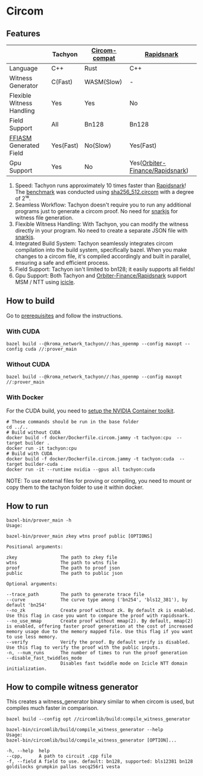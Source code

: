 # Circom

## Features

|                           | Tachyon   | [Circom-compat] | [Rapidsnark]                      |
| ------------------------- | --------- | --------------- | --------------------------------- |
| Language                  | C++       | Rust            | C++                               |
| Witness Generator         | C(Fast)   | WASM(Slow)      | -                                 |
| Flexible Witness Handling | Yes       | Yes             | No                                |
| Field Support             | All       | Bn128           | Bn128                             |
| [FFIASM] Generated Field  | Yes(Fast) | No(Slow)        | Yes(Fast)                         |
| Gpu Support               | Yes       | No              | Yes([Orbiter-Finance/Rapidsnark]) |

1. Speed: Tachyon runs approximately 10 times faster than [Rapidsnark]! The [benchmark] was conducted using [sha256_512.circom] with a degree of 2¹⁶.
2. Seamless Workflow: Tachyon doesn't require you to run any additional programs just to generate a circom proof. No need for [snarkjs] for witness file generation.
3. Flexible Witness Handling: With Tachyon, you can modify the witness directly in your program. No need to create a separate JSON file with [snarkjs].
4. Integrated Build System: Tachyon seamlessly integrates circom compilation into the build system, specifically bazel. When you make changes to a circom file, it's compiled accordingly and built in parallel, ensuring a safe and efficient process.
5. Field Support: Tachyon isn't limited to bn128; it easily supports all fields!
6. Gpu Support: Both Tachyon and [Orbiter-Finance/Rapidsnark] support MSM / NTT using [icicle].

[Circom-compat]: https://github.com/arkworks-rs/circom-compat
[Rapidsnark]: https://github.com/iden3/rapidsnark
[FFIASM]: https://github.com/iden3/ffiasm
[Orbiter-Finance/Rapidsnark]: https://github.com/Orbiter-Finance/rapidsnark
[benchmark]: /vendors/circom/benchmark/README.md
[sha256_512.circom]: /vendors/circom/benchmark/sha256_512.circom
[snarkjs]: https://github.com/iden3/snarkjs
[icicle]: https://github.com/ingonyama-zk/icicle

## How to build

Go to [prerequisites](../../docs/how_to_use/how_to_build.md#Prerequisites) and follow the instructions.

### With CUDA

```shell
bazel build --@kroma_network_tachyon//:has_openmp --config maxopt --config cuda //:prover_main
```

### Without CUDA

```shell
bazel build --@kroma_network_tachyon//:has_openmp --config maxopt //:prover_main
```

### With Docker

For the CUDA build, you need to [setup the NVIDIA Container toolkit](https://docs.nvidia.com/datacenter/cloud-native/container-toolkit/latest/install-guide.html).

```shell
# These commands should be run in the base folder
cd ../..
# Build without CUDA
docker build -f docker/Dockerfile.circom.jammy -t tachyon:cpu  --target builder .
docker run -it tachyon:cpu
# Build with CUDA
docker build -f docker/Dockerfile.circom.jammy -t tachyon:cuda  --target builder-cuda .
docker run -it --runtime nvidia --gpus all tachyon:cuda
```

NOTE: To use external files for proving or compiling, you need to mount or copy them to the tachyon folder to use it within docker.

## How to run

```shell
bazel-bin/prover_main -h
Usage:

bazel-bin/prover_main zkey wtns proof public [OPTIONS]

Positional arguments:

zkey                The path to zkey file
wtns                The path to wtns file
proof               The path to proof json
public              The path to public json

Optional arguments:

--trace_path        The path to generate trace file
--curve             The curve type among ('bn254', 'bls12_381'), by default 'bn254'
--no_zk             Create proof without zk. By default zk is enabled. Use this flag in case you want to compare the proof with rapidsnark.
--no_use_mmap       Create proof without mmap(2). By default, mmap(2) is enabled, offering faster proof generation at the cost of increased memory usage due to the memory mapped file. Use this flag if you want to use less memory.
--verify            Verify the proof. By default verify is disabled. Use this flag to verify the proof with the public inputs.
-n, --num_runs      The number of times to run the proof generation
--disable_fast_twiddles_mode
                    Disables fast twiddle mode on Icicle NTT domain initialization.
```

## How to compile witness generator

This creates a witness_generator binary similar to when circom is used, but compiles much faster in comparison.

```shell
bazel build --config opt //circomlib/build:compile_witness_generator

bazel-bin/circomlib/build/compile_witness_generator --help
Usage:
bazel-bin/circomlib/build/compile_witness_generator [OPTION]...

-h, --help  help
--cpp,      A path to circuit .cpp file
-f, --field A field to use. default: bn128, supported: bls12381 bn128 goldilocks grumpkin pallas secq256r1 vesta
```
